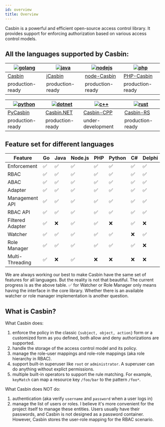 ```yaml
---
id: overview
title: Overview
---
```


Casbin is a powerful and efficient open-source access control library. It provides support for enforcing authorization based on various access control models.

## All the languages supported by Casbin:

[![golang](https://casbin.org/img/langs/golang.png)](https://github.com/casbin/casbin) | [![java](https://casbin.org/img/langs/java.png)](https://github.com/casbin/jcasbin) | [![nodejs](https://casbin.org/img/langs/nodejs.png)](https://github.com/casbin/node-casbin) | [![php](https://casbin.org/img/langs/php.png)](https://github.com/php-casbin/php-casbin)
----|----|----|----
[Casbin](https://github.com/casbin/casbin) | [jCasbin](https://github.com/casbin/jcasbin) | [node-Casbin](https://github.com/casbin/node-casbin) | [PHP-Casbin](https://github.com/php-casbin/php-casbin)
production-ready | production-ready | production-ready | production-ready

[![python](https://casbin.org/img/langs/python.png)](https://github.com/casbin/pycasbin) | [![dotnet](https://casbin.org/img/langs/dotnet.png)](https://github.com/casbin/Casbin.NET) | [![c++](https://casbin.org/img/langs/cpp.png)](https://github.com/casbin/casbin-cpp) | [![rust](https://casbin.org/img/langs/rust.png)](https://github.com/casbin/casbin-rs)
----|----|----|----
[PyCasbin](https://github.com/casbin/pycasbin) | [Casbin.NET](https://github.com/casbin/Casbin.NET) | [Casbin-CPP](https://github.com/casbin/casbin-cpp) | [Casbin-RS](https://github.com/casbin/casbin-rs)
production-ready | production-ready | under-development | production-ready

## Feature set for different languages

Feature | Go | Java | Node.js | PHP | Python | C# | Delphi | Rust | C++
----|----|----|----|----|----|----|----|----|----
Enforcement | ✅ | ✅ | ✅ | ✅ | ✅ | ✅ | ✅ | ✅ | ✅
RBAC | ✅ | ✅ | ✅ | ✅ | ✅ | ✅ | ✅ | ✅ | ✅
ABAC | ✅ | ✅ | ✅ | ✅ | ✅ | ✅ | ✅ | ✅ | ✅
Adapter | ✅ | ✅ | ✅ | ✅ | ✅ | ✅ | ✅ | ✅ | ✅
Management API | ✅ | ✅ | ✅ | ✅ | ✅ | ✅ | ✅ | ✅ | ✅
RBAC API | ✅ | ✅ | ✅ | ✅ | ✅ | ✅ | ✅ | ✅ | ✅
Filtered Adapter | ✅ | ❌ | ✅ | ✅ | ❌ | ✅ | ❌ | ✅ | ✅
Watcher | ✅ | ✅ | ✅ | ✅ | ✅ | ❌ | ✅ | ✅ | ✅
Role Manager | ✅ | ✅ | ✅ | ✅ | ✅ | ✅ | ❌ | ✅ | ✅
Multi-Threading | ✅ | ❌ | ✅ | ❌ | ❌ | ❌ | ❌ | ✅ | ❌

We are always working our best to make Casbin have the same set of features for all languages. But the reality is not that beautiful. The current progress is as the above table. ✅ for Watcher or Role Manager only means having the interface in the core library. Whether there is an available watcher or role manager implementation is another question.

## What is Casbin?

What Casbin does:

1. enforce the policy in the classic ``{subject, object, action}`` form or a customized form as you defined, both allow and deny authorizations are supported.
2. handle the storage of the access control model and its policy.
3. manage the role-user mappings and role-role mappings (aka role hierarchy in RBAC).
4. support built-in superuser like ``root`` or ``administrator``. A superuser can do anything without explict permissions.
5. multiple built-in operators to support the rule matching. For example, ``keyMatch`` can map a resource key ``/foo/bar`` to the pattern ``/foo*``.

What Casbin does NOT do:

1. authentication (aka verify ``username`` and ``password`` when a user logs in)
2. manage the list of users or roles. I believe it's more convenient for the project itself to manage these entities. Users usually have their passwords, and Casbin is not designed as a password container. However, Casbin stores the user-role mapping for the RBAC scenario.
